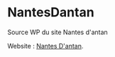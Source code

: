 # NantesDantan
Source WP du site Nantes d'antan

Website : <a href="http://nantesdantan.free-h.net/" target="_blank">Nantes D'antan</a>.
